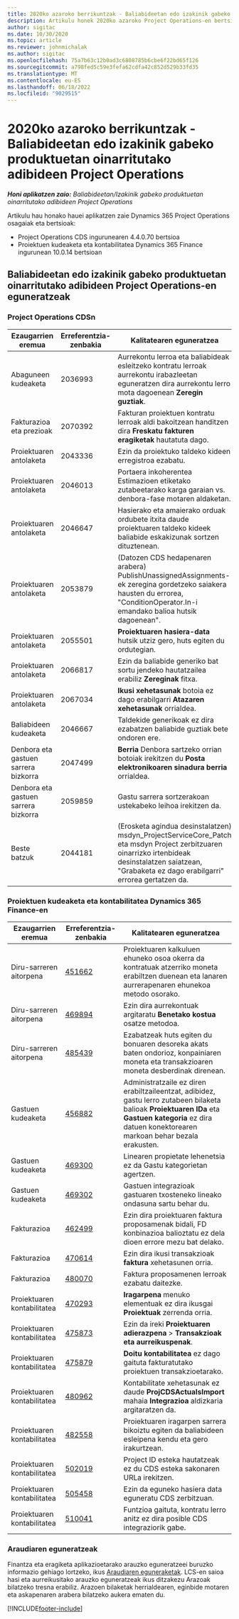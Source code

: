 ```yaml
---
title: 2020ko azaroko berrikuntzak - Baliabideetan edo izakinik gabeko produktuetan oinarritutako adibideen Project Operations
description: Artikulu honek 2020ko azaroko Project Operations-en bertsioan eskuragarri dauden kalitate eguneratzeei buruzko informazioa eskaintzen du baliabideetan edo hornituta ez dauden agertokietarako.
author: sigitac
ms.date: 10/30/2020
ms.topic: article
ms.reviewer: johnmichalak
ms.author: sigitac
ms.openlocfilehash: 75a7b63c12b0ad3c6808785b6cbe6f22bd65f126
ms.sourcegitcommit: a798fed5c59e3fefa62cdfa42c852d529b33fd35
ms.translationtype: MT
ms.contentlocale: eu-ES
ms.lasthandoff: 06/18/2022
ms.locfileid: "9029515"
---
```

# <a name="whats-new-november-2020---project-operations-for-resourcenon-stocked-based-scenarios"></a>2020ko azaroko berrikuntzak - Baliabideetan edo izakinik gabeko produktuetan oinarritutako adibideen Project Operations

_**Honi aplikatzen zaio:** Baliabideetan/Izakinik gabeko produktuetan oinarritutako adibideen Project Operations_

Artikulu hau honako hauei aplikatzen zaie Dynamics 365 Project Operations osagaiak eta bertsioak:

- Project Operations CDS ingurunearen 4.4.0.70 bertsioa
- Proiektuen kudeaketa eta kontabilitatea Dynamics 365 Finance ingurunean 10.0.14 bertsioan

## <a name="updates-to-project-operations-for-resource-non-stocked-based-scenarios"></a>Baliabideetan edo izakinik gabeko produktuetan oinarritutako adibideen Project Operations-en eguneratzeak

### <a name="project-operations-on-cds"></a>Project Operations CDSn

| Ezaugarrien eremua                 | Erreferentzia-zenbakia | Kalitatearen eguneratzea                                                                                                                                                                    |
|------------------------------|------------------|-----------------------------------------------------------------------------------------------------------------------------------------------------------------------------------|
|   Abaguneen kudeaketa       | 2036993          | Aurrekontu lerroa eta baliabideak esleitzeko kontratu lerroak aurrekontu irabazleetan eguneratzen dira aurrekontu lerro mota dagoenean **Zeregin guztiak**.                                                 |
| Fakturazioa eta prezioak          | 2070392          | Fakturan proiektuen kontratu lerroak aldi bakoitzean handitzen dira **Freskatu fakturen eragiketak** hautatuta dago.                                                                         |
| Proiektuaren antolaketa             | 2043336          | Ezin da proiektuko taldeko kideen erregistroa ezabatu.                                                                                                                                  |
| Proiektuaren antolaketa             | 2046013          | Portaera inkoherentea Estimazioen etiketako zutabeetarako karga garaian vs. denbora-fase motaren aldaketan.                                                                                   |
| Proiektuaren antolaketa             | 2046647          | Hasierako eta amaierako orduak ordubete itxita daude proiektuaren taldeko kideek baliabide eskakizunak sortzen dituztenean.                                                                      |
| Proiektuaren antolaketa             | 2053879          | (Datozen CDS hedapenaren arabera) PublishUnassignedAssignments-ek zeregina gordetzeko saiakera hausten du errorea, "ConditionOperator.In-i emandako balioa hutsik dagoenean".                       |
| Proiektuaren antolaketa             | 2055501          | **Proiektuaren hasiera-data** hutsik utziz gero, huts egiten du ordutegian.                                                                                                      |
| Proiektuaren antolaketa             | 2066817          | Ezin da baliabide generiko bat sortu jendeko hautatzailea erabiliz **Zereginak** fitxa.                                                                                                   |
| Proiektuaren antolaketa             | 2067034          | **Ikusi xehetasunak** botoia ez dago erabilgarri **Atazaren xehetasunak** orrialdea.                                                                                                       |
| Baliabideen kudeaketa          | 2046667          | Taldekide generikoak ez dira ezabatzen baliabide guztiak bete ondoren ere.                                                                                                    |
| Denbora eta gastuen sarrera bizkorra | 2047499          | **Berria** Denbora sartzeko orrian botoiak irekitzen du **Posta elektronikoaren sinadura berria** orrialdea.                                                                                               |
| Denbora eta gastuen sarrera bizkorra | 2059859          | Gastu sarrera sortzerakoan ustekabeko leihoa irekitzen da.                                                                                                                         |
| Beste batzuk                        | 2044181          | (Erosketa agindua desinstalatzen) msdyn_ProjectServiceCore_Patch eta msdyn Project zerbitzuaren oinarrizko irtenbideak desinstalatzen saiatzean, "Grabaketa ez dago erabilgarri" errorea gertatzen da.  |

### <a name="project-management-and-accounting-in-dynamics-365-finance"></a>Proiektuen kudeaketa eta kontabilitatea Dynamics 365 Finance-en

| Ezaugarrien eremua        | Erreferentzia-zenbakia | Kalitatearen eguneratzea                                                                                                                                                            |
|---------------------|------------------|---------------------------------------------------------------------------------------------------------------------------------------------------------------------------|
| Diru-sarreren aitorpena | [451662](https://fix.lcs.dynamics.com/Issue/Details/?bugId=451662)           | Proiektuaren kalkuluen ehuneko osoa okerra da kontratuak atzerriko moneta erabiltzen duenean eta lanaren aurrerapenaren ehunekoa metodo osorako.                     |
| Diru-sarreren aitorpena | [469894](https://fix.lcs.dynamics.com/Issue/Details/?bugId=469894)           | Ezin dira aurrekontuak argitaratu **Benetako kostua** osatze metodoa.                                                                                                    |
| Diru-sarreren aitorpena | [485439](https://fix.lcs.dynamics.com/Issue/Details/?bugId=485439)           | Ezabatzeak huts egiten du bonuaren desoreka akats baten ondorioz, konpainiaren moneta eta transakzioaren moneta desberdinak direnean.                                              |
| Gastuen kudeaketa  | [456882](https://fix.lcs.dynamics.com/Issue/Details/?bugId=456822)           | Administratzaile ez diren erabiltzaileentzat, adibidez, gastu lerro zutabeen bilaketa balioak **Proiektuaren IDa** eta **Gastuen kategoria** ez dira datuen konektorearen markoan behar bezala erakusten. |
| Gastuen kudeaketa  | [469300](https://fix.lcs.dynamics.com/Issue/Details/?bugId=469300)           | Linearen propietate lehenetsia ez da Gastu kategorietan agertzen.                                                                                                         |
| Gastuen kudeaketa  | [469302](https://fix.lcs.dynamics.com/Issue/Details/?bugId=469302)           | Gastuen integrazioak gastuaren txosteneko lineako ondasuna sartu behar du.                                                                                             |
| Fakturazioa           | [462499](https://fix.lcs.dynamics.com/Issue/Details/?bugId=462499)           | Ezin dira proiektuaren faktura proposamenak bidali, FD konbinazioa balioztatu ez dela dioen errore mezu bat delako.                                                    |
| Fakturazioa           | [470614](https://fix.lcs.dynamics.com/Issue/Details/?bugId=470614)           | Ezin dira ikusi transakzioak **faktura** xehetasunen orria.                                                                                                              |
| Fakturazioa           | [480070](https://fix.lcs.dynamics.com/Issue/Details/?bugId=480070)           | Faktura proposamenen lerroak ezabatu daitezke.                                                                                                                                  |
| Proiektuaren kontabilitatea  | [470293](https://fix.lcs.dynamics.com/Issue/Details/?bugId=470293)           | **Iragarpena** menuko elementuak ez dira ikusgai **Proiektuak** zerrenda orria.                                                                                                   |
| Proiektuaren kontabilitatea  | [475873](https://fix.lcs.dynamics.com/Issue/Details/?bugId=475873)           | Ezin da ireki **Proiektuaren adierazpena**   > **Transakzioak eta aurreikuspenak**.                                                                                                       |
| Proiektuaren kontabilitatea  | [475879](https://fix.lcs.dynamics.com/Issue/Details/?bugId=475879)           | **Doitu kontabilitatea** ez dago gaituta fakturatutako proiektuen transakzioetarako.                                                                                                  |
| Proiektuaren kontabilitatea  | [480962](https://fix.lcs.dynamics.com/Issue/Details/?bugId=480962)           | Kontabilitate xehetasunak ez daude **ProjCDSActualsImport** mahaia **Integrazioa** aldizkaria argitaratzen da.                                                  |
| Proiektuaren kontabilitatea  | [482558](https://fix.lcs.dynamics.com/Issue/Details/?bugId=482558)           | Proiektuaren iragarpen sarrera bikoiztu egiten da baliabideen esleipena kendu eta gero irakurtzean.                                                                            |
| Proiektuaren kontabilitatea  | [502019](https://fix.lcs.dynamics.com/Issue/Details/?bugId=502019)           | Project ID esteka hautatzeak ez du CDS esteka sakonaren URLa irekitzen.                                                                                                         |
| Proiektuaren kontabilitatea  | [505458](https://fix.lcs.dynamics.com/Issue/Details/?bugId=505458)           | Ezin da eguneko hasiera data eguneratu CDS zerbitzuan.                                                                                                                           |
| Proiektuaren kontabilitatea  | [510041](https://fix.lcs.dynamics.com/Issue/Details/?bugId=510041)           | Funtzioa gaituta, kontratu lerro anitz ez dira posible CDS integraziorik gabe.                                                                                   |

### <a name="regulatory-updates"></a>Araudiaren eguneratzeak
Finantza eta eragiketa aplikazioetarako arauzko eguneratzeei buruzko informazio gehiago lortzeko, ikus [Araudiaren eguneraketak](/dynamics365/finance/localizations/regulatory-updates). LCS-en saioa hasi eta aurreikusitako arauzko eguneratzeak ikus ditzakezu Arazoak bilatzeko tresna erabiliz. Arazoen bilaketak herrialdearen, eginbide motaren eta askapenaren arabera bilatzeko aukera ematen du.


[!INCLUDE[footer-include](../includes/footer-banner.md)]